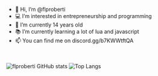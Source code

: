 - 👋 Hi, I’m @flproberti
- 💻 I’m interested in entrepreneurship and programming
- 📅 I’m currently 14 years old
- 📚 I’m currently learning a lot of lua and javascript 
- 📫 You can find me on discord.gg/b7KWWtftQA

<br/>


![flproberti GitHub stats](https://github-readme-stats.vercel.app/api?username=flproberti&show_icons=true&theme=algolia) 
![Top Langs](https://github-readme-stats.vercel.app/api/top-langs/?username=flproberti&langs_count=8&theme=algolia)
